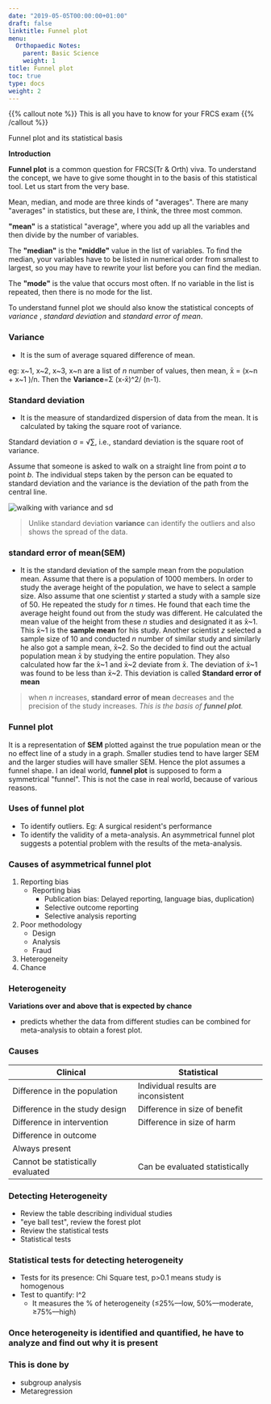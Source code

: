 ```yaml
---
date: "2019-05-05T00:00:00+01:00"
draft: false
linktitle: Funnel plot
menu:
  Orthopaedic Notes:
    parent: Basic Science
    weight: 1
title: Funnel plot
toc: true
type: docs
weight: 2
---
```


{{% callout note %}}
This is all you have to know for your FRCS exam
{{% /callout %}}

Funnel plot and its statistical basis

**Introduction**
 
**Funnel plot** is a common question for FRCS(Tr & Orth) viva. To understand the concept, we have to give some thought in to the basis of this statistical tool. Let us start from the very base.

Mean, median, and mode are three kinds of "averages". There are many "averages" in statistics, but these are, I think, the three most common.

**"mean"** is a statistical "average", where you add up all the variables and then divide by the number of variables.

The **"median"** is the **"middle"** value in the list of variables. To find the median, your variables have to be listed in numerical order from smallest to largest, so you may have to rewrite your list before you can find the median. 

The **"mode"** is the value that occurs most often. If no variable in the list is repeated, then there is no mode for the list.

To understand funnel plot we should also know the statistical concepts of  *variance* , *standard deviation* and *standard error of mean*.

### Variance
* It is the sum of average squared difference of mean.

eg: x~1, x~2, x~3, x~n are a list of *n* number of values, then  mean, x̄ = (x~n + x~1 )/n. Then the **Variance**=Σ (x-x̄)^2/ (n-1).

### Standard deviation
* It is the measure of standardized dispersion of data from the mean. It is calculated by taking the square root of variance.

Standard deviation  σ = √∑, i.e., standard deviation is the square root of variance. 

Assume that someone is asked to walk on a straight line from point *a* to point *b*. The individual steps taken by the person can be equated to standard deviation and the variance is the deviation of the path from the central line.

![walking with variance and sd](https://photos.app.goo.gl/TkYPS4Nu8wDjjc8i6)


> Unlike standard deviation **variance** can identify the outliers and also shows the spread of the data.

### standard error of mean(SEM)
* It is the standard deviation of the sample mean from the population mean. 
Assume that there is a population of 1000 members. In order to study the average height of the population, we have to select a sample size. Also assume that one scientist *y* started a study with a sample size of 50. He repeated the study for *n* times. He found that each time the average height found out from the study was different. He calculated the mean value of the height from these *n* studies and designated it as x̄~1. This x̄~1 is the **sample mean** for his study. Another scientist *z* selected a sample size of 10 and conducted *n* number of similar study and similarly he also got a sample mean, x̄~2. 
So the decided to find out the actual population mean x̄ by studying the entire population. They also calculated how far the x̄~1 and x̄~2 deviate from x̄. The deviation of x̄~1 was found to be less than x̄~2. This deviation is called **Standard error of mean**
> when *n* increases,  **standard error of mean** decreases and the precision of the study increases.
*This is the basis of **funnel plot**.*
### Funnel plot 
It is a representation of **SEM** plotted against the true population mean or the no effect line of a study in a graph. Smaller studies tend to have larger SEM and the larger studies will have smaller SEM.  Hence the plot assumes a funnel shape. I an ideal world, **funnel plot** is supposed to form a symmetrical "funnel". This is not the case in real world, because of various reasons.
### Uses of funnel plot
* To identify outliers. Eg: A surgical resident's performance
* To identify the validity of a meta-analysis. An asymmetrical funnel plot suggests a potential problem with the results of the meta-analysis.
### Causes of asymmetrical  funnel plot
1. Reporting bias
 	* Reporting bias
 		* Publication bias: Delayed reporting, language bias, duplication)
 		* Selective outcome reporting
 		* Selective analysis reporting
 2. Poor methodology
 	* Design
 	* Analysis
 	* Fraud
 3. Heterogeneity
 4. Chance
 
 ### Heterogeneity 
**Variations over and above that is expected by chance** 
* predicts whether the data from different studies can be combined for meta-analysis to obtain a forest plot.
### Causes
|Clinical|Statistical|
|-|-|
|Difference in the population|Individual results are inconsistent |
|Difference in the study design|Difference in size of benefit |
|Difference in intervention|Difference in size of harm|
|Difference in outcome| |
|Always present| |
|Cannot be statistically evaluated |Can be evaluated statistically| 
### Detecting Heterogeneity 
* Review the table describing individual studies
* "eye ball test", review the forest plot
* Review the statistical tests
* Statistical tests
### Statistical tests for detecting heterogeneity 
* Tests for its presence: Chi Square test, p>0.1 means study is homogenous 
* Test to quantify: I^2 
	* It measures the % of heterogeneity (≤25%––low, 50%––moderate, ≥75%––high)
### Once heterogeneity is identified and quantified, he have to analyze and find out why it is present
### This is done by
* subgroup analysis
* Metaregression









